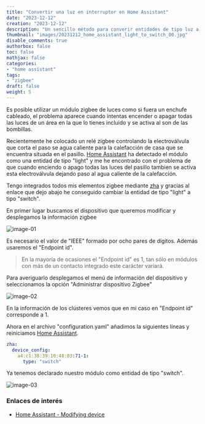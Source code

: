 ```yaml
---
title: "Convertir una luz en interruptor en Home Assistant"
date: "2023-12-12"
creation: "2023-12-12"
description: "Un sencillo método para converir entidades de tipo luz a interruptor en Home Assistant usando zha"
thumbnail: "images/20231212_home_assistant_light_to_switch_00.jpg"
disable_comments: true
authorbox: false
toc: false
mathjax: false
categories:
- "home assistant"
tags:
- "zigbee"
draft: false
weight: 5
---
```

Es posible utilizar un módulo zigbee de luces como si fuera un enchufe cableado, el problema aparece cuando intentas encender o apagar todas las luces de un área en la que lo tienes incluido y se activa al son de las bombillas.
<!--more-->
Recientemente he colocado un relé zigbee controlando la electroválvula que corta el paso se agua caliente para la calefacción de casa que se encuentra situada en el pasillo. [Home Assistant] ha detectado el módulo como una entidad de tipo "light" y me he encontrado con el problema de que cuando enciendo o apago todas las luces del pasillo tambien se activa esta electroválvula dejando paso al agua caliente de la calefacción.

Tengo integrados todos mis elementos zigbee mediante [zha] y gracias al enlace que dejo abajo he conseguido cambiar la entidad de tipo "light" a tipo "switch".

En primer lugar buscamos el dispositivo que queremos modificar y desplegamos la información zigbee

![image-01]

Es necesario el valor de "IEEE" formado por ocho pares de dígitos. Además usaremos el "Endpoint id".

> En la mayoría de ocasiones el "Endpoint id" es 1, tan sólo en módulos con más de un contacto integrado este carácter variará.

Para averiguarlo desplegamos el menú de información del dispositivo y seleccionamos la opción "Administrar dispositivo Zigbee"

![image-02]

En la información de los clústeres vemos que en mi caso en "Endpoint id" corresponde a 1.

Ahora en el archivo "configuration.yaml" añadimos la siguientes líneas y reiniciamos [Home Assistant].

```yaml
zha:
  device_config:
    a4:c1:38:39:10:48:03:71-1:
      type: "switch"
```

Ya tenemos declarado nuestro módulo como entidad de tipo "switch".

![image-03]

### Enlaces de interés
- [Home Assistant - Modifying device](https://community.home-assistant.io/t/zigbee-modifying-the-device-type/349830)

[Home Assistant]: https://www.home-assistant.io
[zha]: https://www.home-assistant.io/integrations/zha/

[image-01]: /images/20231212_home_assistant_light_to_switch_01.jpg
[image-02]: /images/20231212_home_assistant_light_to_switch_02.jpg
[image-03]: /images/20231212_home_assistant_light_to_switch_03.jpg



